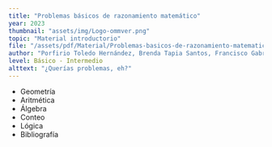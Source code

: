 ```yaml
---
title: "Problemas básicos de razonamiento matemático"
year: 2023
thumbnail: "assets/img/Logo-ommver.png"
topic: "Material introductorio"
file: "/assets/pdf/Material/Problemas-basicos-de-razonamiento-matematico.pdf"
author: "Porfirio Toledo Hernández, Brenda Tapia Santos, Francisco Gabriel Hernández Zamora"
level: Básico - Intermedio
alttext: "¿Querías problemas, eh?"
---
```


<ul class="list-group list-group-flush">
  <li class="list-group-item">Geometría</li>
  <li class="list-group-item">Aritmética</li>
  <li class="list-group-item">Álgebra</li>
  <li class="list-group-item">Conteo</li>
  <li class="list-group-item">Lógica</li>
  <li class="list-group-item">Bibliografía</li>
</ul>